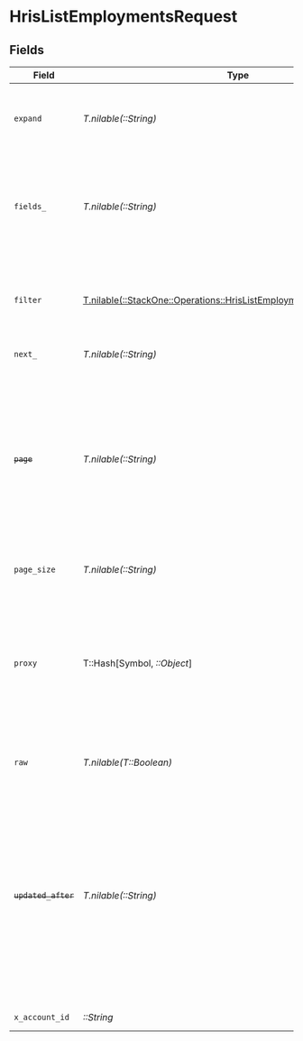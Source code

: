 # HrisListEmploymentsRequest


## Fields

| Field                                                                                                                                                                                                                                                                                         | Type                                                                                                                                                                                                                                                                                          | Required                                                                                                                                                                                                                                                                                      | Description                                                                                                                                                                                                                                                                                   | Example                                                                                                                                                                                                                                                                                       |
| --------------------------------------------------------------------------------------------------------------------------------------------------------------------------------------------------------------------------------------------------------------------------------------------- | --------------------------------------------------------------------------------------------------------------------------------------------------------------------------------------------------------------------------------------------------------------------------------------------- | --------------------------------------------------------------------------------------------------------------------------------------------------------------------------------------------------------------------------------------------------------------------------------------------- | --------------------------------------------------------------------------------------------------------------------------------------------------------------------------------------------------------------------------------------------------------------------------------------------- | --------------------------------------------------------------------------------------------------------------------------------------------------------------------------------------------------------------------------------------------------------------------------------------------- |
| `expand`                                                                                                                                                                                                                                                                                      | *T.nilable(::String)*                                                                                                                                                                                                                                                                         | :heavy_minus_sign:                                                                                                                                                                                                                                                                            | The comma separated list of fields that will be expanded in the response                                                                                                                                                                                                                      | groups                                                                                                                                                                                                                                                                                        |
| `fields_`                                                                                                                                                                                                                                                                                     | *T.nilable(::String)*                                                                                                                                                                                                                                                                         | :heavy_minus_sign:                                                                                                                                                                                                                                                                            | The comma separated list of fields that will be returned in the response (if empty, all fields are returned)                                                                                                                                                                                  | id,remote_id,employee_id,remote_employee_id,job_title,pay_rate,pay_period,pay_frequency,pay_currency,effective_date,employment_type,employment_contract_type,time_worked,created_at,updated_at,start_date,end_date,active,department,team,cost_center,division,job,type,contract_type,manager |
| `filter`                                                                                                                                                                                                                                                                                      | [T.nilable(::StackOne::Operations::HrisListEmploymentsQueryParamFilter)](../../models/operations/hrislistemploymentsqueryparamfilter.md)                                                                                                                                                      | :heavy_minus_sign:                                                                                                                                                                                                                                                                            | Filter parameters that allow greater customisation of the list response                                                                                                                                                                                                                       |                                                                                                                                                                                                                                                                                               |
| `next_`                                                                                                                                                                                                                                                                                       | *T.nilable(::String)*                                                                                                                                                                                                                                                                         | :heavy_minus_sign:                                                                                                                                                                                                                                                                            | The unified cursor                                                                                                                                                                                                                                                                            |                                                                                                                                                                                                                                                                                               |
| ~~`page`~~                                                                                                                                                                                                                                                                                    | *T.nilable(::String)*                                                                                                                                                                                                                                                                         | :heavy_minus_sign:                                                                                                                                                                                                                                                                            | : warning: ** DEPRECATED **: This will be removed in a future release, please migrate away from it as soon as possible.<br/><br/>The page number of the results to fetch                                                                                                                      |                                                                                                                                                                                                                                                                                               |
| `page_size`                                                                                                                                                                                                                                                                                   | *T.nilable(::String)*                                                                                                                                                                                                                                                                         | :heavy_minus_sign:                                                                                                                                                                                                                                                                            | The number of results per page                                                                                                                                                                                                                                                                |                                                                                                                                                                                                                                                                                               |
| `proxy`                                                                                                                                                                                                                                                                                       | T::Hash[Symbol, *::Object*]                                                                                                                                                                                                                                                                   | :heavy_minus_sign:                                                                                                                                                                                                                                                                            | Query parameters that can be used to pass through parameters to the underlying provider request by surrounding them with 'proxy' key                                                                                                                                                          |                                                                                                                                                                                                                                                                                               |
| `raw`                                                                                                                                                                                                                                                                                         | *T.nilable(T::Boolean)*                                                                                                                                                                                                                                                                       | :heavy_minus_sign:                                                                                                                                                                                                                                                                            | Indicates that the raw request result is returned                                                                                                                                                                                                                                             |                                                                                                                                                                                                                                                                                               |
| ~~`updated_after`~~                                                                                                                                                                                                                                                                           | *T.nilable(::String)*                                                                                                                                                                                                                                                                         | :heavy_minus_sign:                                                                                                                                                                                                                                                                            | : warning: ** DEPRECATED **: This will be removed in a future release, please migrate away from it as soon as possible.<br/><br/>Use a string with a date to only select results updated after that given date                                                                                | 2020-01-01T00:00:00.000Z                                                                                                                                                                                                                                                                      |
| `x_account_id`                                                                                                                                                                                                                                                                                | *::String*                                                                                                                                                                                                                                                                                    | :heavy_check_mark:                                                                                                                                                                                                                                                                            | The account identifier                                                                                                                                                                                                                                                                        |                                                                                                                                                                                                                                                                                               |